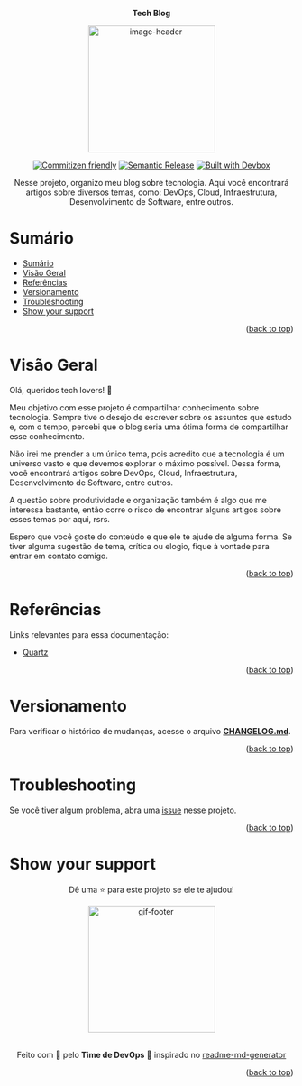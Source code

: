 <!-- BEGIN_DOCS -->

<a name="readme-top"></a>

<div align="center">

**Tech Blog**

<img alt="image-header" src="https://github.com/lpsm-dev/lpsm-dev/blob/08a1fc3a3b0c5d7c07511a89ed622e31a4dacdef/.github/assets/obsidian.png" width="225"/>

[![Commitizen friendly](https://img.shields.io/badge/commitizen-friendly-brightgreen.svg)](https://www.conventionalcommits.org/en/v1.0.0/)
[![Semantic Release](https://img.shields.io/badge/%20%20%F0%9F%93%A6%F0%9F%9A%80-semantic--release-e10079.svg)](https://semantic-release.gitbook.io/semantic-release/usage/configuration)
[![Built with Devbox](https://jetpack.io/img/devbox/shield_galaxy.svg)](https://jetpack.io/devbox/docs/contributor-quickstart/)

Nesse projeto, organizo meu blog sobre tecnologia. Aqui você encontrará artigos sobre diversos temas, como: DevOps, Cloud, Infraestrutura, Desenvolvimento de Software, entre outros.

</div>

# Sumário

- [Sumário](#sumário)
- [Visão Geral](#visão-geral)
- [Referências](#referências)
- [Versionamento](#versionamento)
- [Troubleshooting](#troubleshooting)
- [Show your support](#show-your-support)

<p align="right">(<a href="#readme-top">back to top</a>)</p>

# Visão Geral

Olá, queridos tech lovers! :wave:

Meu objetivo com esse projeto é compartilhar conhecimento sobre tecnologia. Sempre tive o desejo de escrever sobre os assuntos que estudo e, com o tempo, percebi que o blog seria uma ótima forma de compartilhar esse conhecimento.

Não irei me prender a um único tema, pois acredito que a tecnologia é um universo vasto e que devemos explorar o máximo possível. Dessa forma, você encontrará artigos sobre DevOps, Cloud, Infraestrutura, Desenvolvimento de Software, entre outros.

A questão sobre produtividade e organização também é algo que me interessa bastante, então corre o risco de encontrar alguns artigos sobre esses temas por aqui, rsrs.

Espero que você goste do conteúdo e que ele te ajude de alguma forma. Se tiver alguma sugestão de tema, crítica ou elogio, fique à vontade para entrar em contato comigo.

<p align="right">(<a href="#readme-top">back to top</a>)</p>

# Referências

Links relevantes para essa documentação:

- [Quartz](https://quartz.jzhao.xyz)

<p align="right">(<a href="#readme-top">back to top</a>)</p>

# Versionamento

Para verificar o histórico de mudanças, acesse o arquivo [**CHANGELOG.md**](CHANGELOG.md).

<p align="right">(<a href="#readme-top">back to top</a>)</p>

# Troubleshooting

Se você tiver algum problema, abra uma [issue](https://github.com/lpsm-dev/tech-blog/issues/new/choose) nesse projeto.

<p align="right">(<a href="#readme-top">back to top</a>)</p>

# Show your support

<div align="center">

Dê uma ⭐️ para este projeto se ele te ajudou!

<img alt="gif-footer" src="https://github.com/lpsm-dev/lpsm-dev/blob/0062b174ec9877e6dfc78817f314b4a0690f63ff/.github/assets/yoda.gif" width="225"/>

<br>
<br>

Feito com 💜 pelo **Time de DevOps** :wave: inspirado no [readme-md-generator](https://github.com/kefranabg/readme-md-generator)

</div>

<p align="right">(<a href="#readme-top">back to top</a>)</p>
<!-- END_DOCS -->
